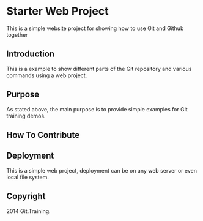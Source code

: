 # Starter Web Project

This is a simple website project for showing how to use Git and Github together

## Introduction

This is a example to show different parts of the Git repository and various commands using a web project.

## Purpose

As stated above, the main purpose is to provide simple examples for Git training demos.

## How To Contribute

## Deployment
This is a simple web project, deployment can be on any web server or even local file system.

## Copyright

2014 Git.Training.

